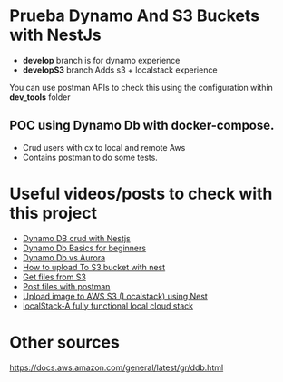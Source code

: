 # Prueba Dynamo And S3 Buckets with NestJs

* **develop** branch is for dynamo experience
* **developS3** branch Adds s3 + localstack experience

You can use postman APIs to check this using the configuration within **dev_tools** folder

## POC using Dynamo Db with docker-compose.
* Crud users with cx to local and remote Aws
* Contains postman to do some tests.

# Useful videos/posts to check with this project
* [Dynamo DB crud with Nestjs](https://www.youtube.com/watch?v=RS4BbdabQhw)
* [Dynamo Db Basics for beginners](https://www.youtube.com/watch?v=2k2GINpO308)
* [Dynamo Db vs Aurora](https//www.youtube.com/watch?v=crHwekf0gTA)
* [How to upload To S3 bucket with nest](https://stackoverflow.com/questions/61402054/nestjs-how-to-upload-image-to-aws-s3)
* [Get files from S3](https://gist.github.com/awolski/95f6d157deb0193b4a82)
* [Post files with postman](https://stackoverflow.com/questions/39037049/how-to-upload-a-file-and-json-data-in-postman)
* [Upload image to AWS S3 (Localstack) using Nest](https://medium.com/geekculture/upload-image-to-aws-s3-localstack-using-nest-typescript-1104bcb5d9ec)
* [localStack-A fully functional local cloud stack](https://localstack.cloud/)

# Other sources
https://docs.aws.amazon.com/general/latest/gr/ddb.html
